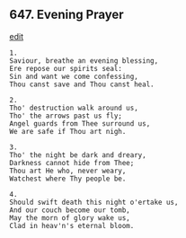 
## 647.  Evening Prayer
[edit](https://docs.google.com/document/d/13AWb%2DzR6CH5Vi5FhPUUOG7fG_vB3KUm8/edit?mode=html)



    1.
    Saviour, breathe an evening blessing,
    Ere repose our spirits seal:
    Sin and want we come confessing,
    Thou canst save and Thou canst heal.

    2.
    Tho' destruction walk around us,
    Tho' the arrows past us fly;
    Angel guards from Thee surround us,
    We are safe if Thou art nigh.

    3.
    Tho' the night be dark and dreary,
    Darkness cannot hide from Thee;
    Thou art He who, never weary,
    Watchest where Thy people be.

    4.
    Should swift death this night o'ertake us,
    And our couch become our tomb,
    May the morn of glory wake us,
    Clad in heav'n's eternal bloom.
